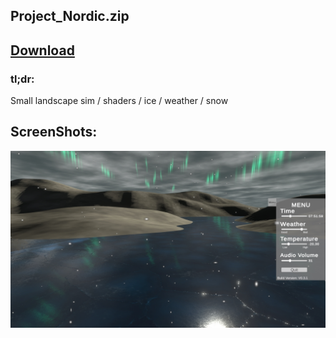 ## Project_Nordic.zip

## <a href="https://github.com/MarcelvanDuijnDev/Unity_Builds/raw/main/Project_Nordic/Build%20Project_Nordic.rar"> Download </a>

### tl;dr:
Small landscape sim / shaders / ice / weather / snow 

## ScreenShots:
<img align="center" src="https://raw.githubusercontent.com/MarcelvanDuijnDev/Unity_Builds/main/OtherFiles/ScreenShot_Project_Nordic_1.jpg">
